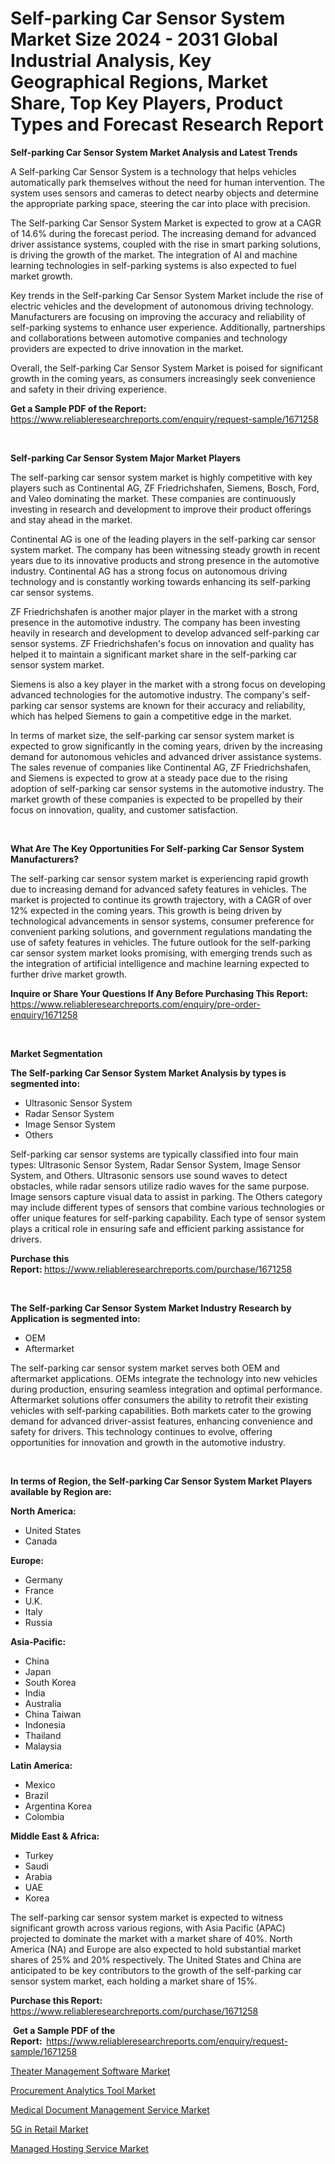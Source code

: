 <p><h1>Self-parking Car Sensor System Market Size 2024 - 2031 Global Industrial Analysis, Key Geographical Regions, Market Share, Top Key Players, Product Types and Forecast Research Report</h1></p><p><strong>Self-parking Car Sensor System Market Analysis and Latest Trends</strong></p>
<p><p>A Self-parking Car Sensor System is a technology that helps vehicles automatically park themselves without the need for human intervention. The system uses sensors and cameras to detect nearby objects and determine the appropriate parking space, steering the car into place with precision.</p><p>The Self-parking Car Sensor System Market is expected to grow at a CAGR of 14.6% during the forecast period. The increasing demand for advanced driver assistance systems, coupled with the rise in smart parking solutions, is driving the growth of the market. The integration of AI and machine learning technologies in self-parking systems is also expected to fuel market growth.</p><p>Key trends in the Self-parking Car Sensor System Market include the rise of electric vehicles and the development of autonomous driving technology. Manufacturers are focusing on improving the accuracy and reliability of self-parking systems to enhance user experience. Additionally, partnerships and collaborations between automotive companies and technology providers are expected to drive innovation in the market.</p><p>Overall, the Self-parking Car Sensor System Market is poised for significant growth in the coming years, as consumers increasingly seek convenience and safety in their driving experience.</p></p>
<p><strong>Get a Sample PDF of the Report:&nbsp;</strong> <a href="https://www.reliableresearchreports.com/enquiry/request-sample/1671258">https://www.reliableresearchreports.com/enquiry/request-sample/1671258</a></p>
<p>&nbsp;</p>
<p><strong>Self-parking Car Sensor System Major Market Players</strong></p>
<p><p>The self-parking car sensor system market is highly competitive with key players such as Continental AG, ZF Friedrichshafen, Siemens, Bosch, Ford, and Valeo dominating the market. These companies are continuously investing in research and development to improve their product offerings and stay ahead in the market.</p><p>Continental AG is one of the leading players in the self-parking car sensor system market. The company has been witnessing steady growth in recent years due to its innovative products and strong presence in the automotive industry. Continental AG has a strong focus on autonomous driving technology and is constantly working towards enhancing its self-parking car sensor systems.</p><p>ZF Friedrichshafen is another major player in the market with a strong presence in the automotive industry. The company has been investing heavily in research and development to develop advanced self-parking car sensor systems. ZF Friedrichshafen's focus on innovation and quality has helped it to maintain a significant market share in the self-parking car sensor system market.</p><p>Siemens is also a key player in the market with a strong focus on developing advanced technologies for the automotive industry. The company's self-parking car sensor systems are known for their accuracy and reliability, which has helped Siemens to gain a competitive edge in the market.</p><p>In terms of market size, the self-parking car sensor system market is expected to grow significantly in the coming years, driven by the increasing demand for autonomous vehicles and advanced driver assistance systems. The sales revenue of companies like Continental AG, ZF Friedrichshafen, and Siemens is expected to grow at a steady pace due to the rising adoption of self-parking car sensor systems in the automotive industry. The market growth of these companies is expected to be propelled by their focus on innovation, quality, and customer satisfaction.</p></p>
<p>&nbsp;</p>
<p><strong>What Are The Key Opportunities For Self-parking Car Sensor System Manufacturers?</strong></p>
<p><p>The self-parking car sensor system market is experiencing rapid growth due to increasing demand for advanced safety features in vehicles. The market is projected to continue its growth trajectory, with a CAGR of over 12% expected in the coming years. This growth is being driven by technological advancements in sensor systems, consumer preference for convenient parking solutions, and government regulations mandating the use of safety features in vehicles. The future outlook for the self-parking car sensor system market looks promising, with emerging trends such as the integration of artificial intelligence and machine learning expected to further drive market growth.</p></p>
<p><strong>Inquire or Share Your Questions If Any Before Purchasing This Report:</strong> <a href="https://www.reliableresearchreports.com/enquiry/pre-order-enquiry/1671258">https://www.reliableresearchreports.com/enquiry/pre-order-enquiry/1671258</a></p>
<p>&nbsp;</p>
<p><strong>Market Segmentation</strong></p>
<p><strong>The Self-parking Car Sensor System Market Analysis by types is segmented into:</strong></p>
<p><ul><li>Ultrasonic Sensor System</li><li>Radar Sensor System</li><li>Image Sensor System</li><li>Others</li></ul></p>
<p><p>Self-parking car sensor systems are typically classified into four main types: Ultrasonic Sensor System, Radar Sensor System, Image Sensor System, and Others. Ultrasonic sensors use sound waves to detect obstacles, while radar sensors utilize radio waves for the same purpose. Image sensors capture visual data to assist in parking. The Others category may include different types of sensors that combine various technologies or offer unique features for self-parking capability. Each type of sensor system plays a critical role in ensuring safe and efficient parking assistance for drivers.</p></p>
<p><strong>Purchase this Report:&nbsp;</strong><a href="https://www.reliableresearchreports.com/purchase/1671258">https://www.reliableresearchreports.com/purchase/1671258</a></p>
<p>&nbsp;</p>
<p><strong>The Self-parking Car Sensor System Market Industry Research by Application is segmented into:</strong></p>
<p><ul><li>OEM</li><li>Aftermarket</li></ul></p>
<p><p>The self-parking car sensor system market serves both OEM and aftermarket applications. OEMs integrate the technology into new vehicles during production, ensuring seamless integration and optimal performance. Aftermarket solutions offer consumers the ability to retrofit their existing vehicles with self-parking capabilities. Both markets cater to the growing demand for advanced driver-assist features, enhancing convenience and safety for drivers. This technology continues to evolve, offering opportunities for innovation and growth in the automotive industry.</p></p>
<p>&nbsp;</p>
<p><strong>In terms of Region, the Self-parking Car Sensor System Market Players available by Region are:</strong></p>
<p>
    <p> <strong> North America: </strong>
        <ul>
            <li>United States</li>
            <li>Canada</li>
        </ul>
        </p> 
    <p> <strong> Europe: </strong>
        <ul>
            <li>Germany</li>
            <li>France</li>
            <li>U.K.</li>
            <li>Italy</li>
            <li>Russia</li>
        </ul>
        </p> 
    <p> <strong> Asia-Pacific: </strong>
        <ul>
            <li>China</li>
            <li>Japan</li>
            <li>South Korea</li>
            <li>India</li>
            <li>Australia</li>
            <li>China Taiwan</li>
            <li>Indonesia</li>
            <li>Thailand</li>
            <li>Malaysia</li>
        </ul>
        </p> 
    <p> <strong> Latin America: </strong>
        <ul>
            <li>Mexico</li>
            <li>Brazil</li>
            <li>Argentina Korea</li>
            <li>Colombia</li>
        </ul>
        </p> 
    <p> <strong> Middle East & Africa: </strong>
        <ul>
            <li>Turkey</li>
            <li>Saudi</li>
            <li>Arabia</li>
            <li>UAE</li>
            <li>Korea</li>
        </ul>
    </p>
    </p>
<p><p>The self-parking car sensor system market is expected to witness significant growth across various regions, with Asia Pacific (APAC) projected to dominate the market with a market share of 40%. North America (NA) and Europe are also expected to hold substantial market shares of 25% and 20% respectively. The United States and China are anticipated to be key contributors to the growth of the self-parking car sensor system market, each holding a market share of 15%.</p></p>
<p><strong>Purchase this Report: </strong><a href="https://www.reliableresearchreports.com/purchase/1671258">https://www.reliableresearchreports.com/purchase/1671258</a></p>
<p>&nbsp;<strong>Get a Sample PDF of the Report:&nbsp;&nbsp;</strong><a href="https://www.reliableresearchreports.com/enquiry/request-sample/1671258">https://www.reliableresearchreports.com/enquiry/request-sample/1671258</a></p>
<p><strong></strong></p>
<p><p><a href="https://medium.com/@alortiz4534/theater-management-software-market-exploring-market-share-market-trends-and-future-growth-7eb91192048d">Theater Management Software Market</a></p><p><a href="https://medium.com/@alortiz4534/procurement-analytics-tool-market-analysis-and-sze-forecasted-for-period-from-2024-to-2031-ab5c4444fe82">Procurement Analytics Tool Market</a></p><p><a href="https://medium.com/@alortiz4534/analyzing-medical-document-management-service-market-global-industry-perspective-and-forecast-c38d7694c83a">Medical Document Management Service Market</a></p><p><a href="https://medium.com/@alortiz4534/5g-in-retail-market-comprehensive-assessment-by-type-application-and-geography-27bd2cf6d922">5G in Retail Market</a></p><p><a href="https://medium.com/@alortiz4534/decoding-managed-hosting-service-market-metrics-market-share-trends-and-growth-patterns-64c0d8bcbedf">Managed Hosting Service Market</a></p></p>